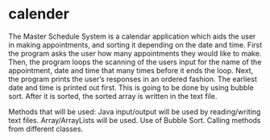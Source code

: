 # calender
The Master Schedule System is a calendar application which aids the user in making appointments, and sorting it depending on the date and time.
First the program asks the user how many appointments they would like to make. Then, the program loops the scanning of the users input for the name of the appointment, date and time that many times before it ends the loop.
Next, the program prints the user’s responses in an ordered fashion. The earliest date and time is printed out first. This is going to be done by using bubble sort. 
After it is sorted, the sorted array is written in the text file.

Methods that will be used:
Java input/output will be used by reading/writing text files.
Array/ArrayLists will be used.
Use of Bubble Sort.
Calling methods from different classes.
